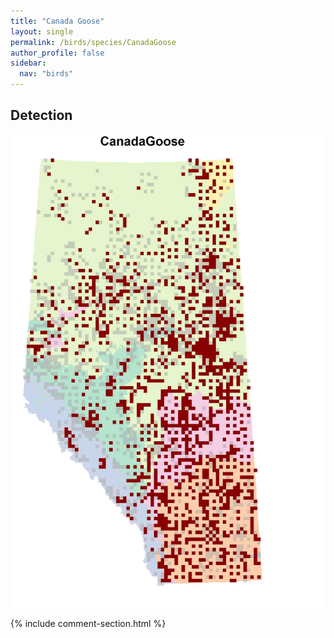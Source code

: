 ```yaml
---
title: "Canada Goose"
layout: single
permalink: /birds/species/CanadaGoose
author_profile: false
sidebar:
  nav: "birds"
---
```


<h2>Detection</h2>

![](/assets/images/birds/CanadaGoose/det.jpg)

{% include comment-section.html %}
